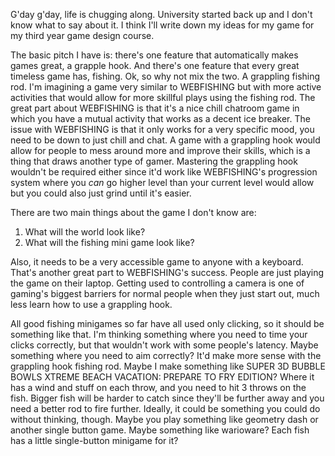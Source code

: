 G'day g'day, life is chugging along. University started back up and I don't know what to say about it. I think I'll write down my ideas for my game for my third year game design course. 

The basic pitch I have is: there's one feature that automatically makes games great, a grapple hook. And there's one feature that every great timeless game has, fishing. Ok, so why not mix the two. A grappling fishing rod. I'm imagining a game very similar to WEBFISHING but with more active activities that would allow for more skillful plays using the fishing rod. The great part about WEBFISHING is that it's a nice chill chatroom game in which you have a mutual activity that works as a decent ice breaker. The issue with WEBFISHING is that it only works for a very specific mood, you need to be down to just chill and chat. A game with a grappling hook would allow for people to mess around more and improve their skills, which is a thing that draws another type of gamer. Mastering the grappling hook wouldn't be required either since it'd work like WEBFISHING's progression system where you *can* go higher level than your current level would allow but you could also just grind until it's easier. 

There are two main things about the game I don't know are:
1. What will the world look like?
2. What will the fishing mini game look like?

Also, it needs to be a very accessible game to anyone with a keyboard. That's another great part to WEBFISHING's success. People are just playing the game on their laptop. Getting used to controlling a camera is one of gaming's biggest barriers for normal people when they just start out, much less learn how to use a grappling hook.

All good fishing minigames so far have all used only clicking, so it should be something like that. I'm thinking something where you need to time your clicks correctly, but that wouldn't work with some people's latency. Maybe something where you need to aim correctly? It'd make more sense with the grappling hook fishing rod. Maybe I make something like SUPER 3D BUBBLE BOWLS XTREME BEACH VACATION: PREPARE TO FRY EDITION? Where it has a wind and stuff on each throw, and you need to hit 3 throws on the fish. Bigger fish will be harder to catch since they'll be further away and you need a better rod to fire further. 
Ideally, it could be something you could do without thinking, though. Maybe you play something like geometry dash or another single button game. Maybe something like warioware? Each fish has a little single-button minigame for it?
